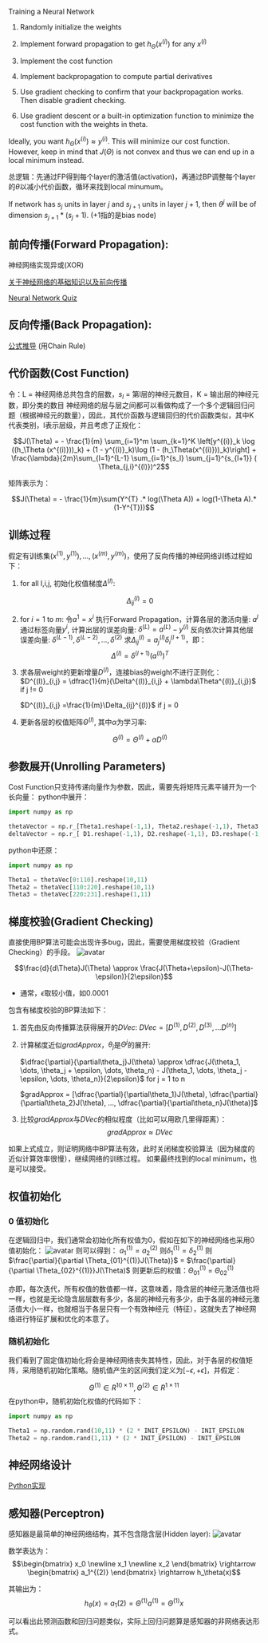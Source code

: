 Training a Neural Network

1. Randomly initialize the weights
2. Implement forward propagation to get $h_\Theta(x^{(i)})$ for any $x^{(i)}$
 
3. Implement the cost function
4. Implement backpropagation to compute partial derivatives
5. Use gradient checking to confirm that your backpropagation works. Then disable gradient checking.
6. Use gradient descent or a built-in optimization function to minimize the cost function with the weights in theta.

Ideally, you want $h_\Theta(x^{(i)}) \approx y^{(i)}$. This will minimize our cost function. However, keep in mind that $J(\Theta)$ is not convex and thus we can end up in a local minimum instead.

总逻辑：先通过FP得到每个layer的激活值(activation)，再通过BP调整每个layer的$\theta$以减小代价函数，循环来找到local minumum。

If network has $s_j$ units in layer $j$ and $s_{j+1}$ units in layer $j+1$, then $\theta^{j}$ will be of dimension $s_{j+1} * (s_j + 1)$. (+1指的是bias node)

## 前向传播(Forward Propagation):
神经网络实现异或(XOR) 

[关于神经网络的基础知识以及前向传播](https://www.cnblogs.com/python27/p/MachineLearningWeek04.html)

[Neural Network Quiz](https://github.com/mGalarnyk/datasciencecoursera/blob/master/Stanford_Machine_Learning/Week4/week3quiz1.md)

## 反向传播(Back Propagation):
[公式推导](https://www.cnblogs.com/python27/p/MachineLearningWeek05.html) (用Chain Rule)

## 代价函数(Cost Function)
令：L = 神经网络总共包含的层数，$s_l$ = 第l层的神经元数目，K = 输出层的神经元数，即分类的数目
神经网络的层与层之间都可以看做构成了一个多个逻辑回归问题（根据神经元的数量），因此，其代价函数与逻辑回归的代价函数类似，其中K代表类别，l表示层级，并且考虑了正规化：

$$J(\Theta) = - \frac{1}{m} \sum_{i=1}^m \sum_{k=1}^K \left[y^{(i)}_k \log ((h_\Theta (x^{(i)}))_k) + (1 - y^{(i)}_k)\log (1 - (h_\Theta(x^{(i)}))_k)\right] + \frac{\lambda}{2m}\sum_{l=1}^{L-1} \sum_{i=1}^{s_l} \sum_{j=1}^{s_{l+1}} ( \Theta_{j,i}^{(l)})^2$$

矩阵表示为：

$$J(\Theta) = - \frac{1}{m}\sum(Y^{T} .* log(\Theta A)) + log(1-\Theta A).*(1-Y^{T}))$$

## 训练过程
假定有训练集${(x^{(1)}, y^{(1)}),...,(x^{(m)},y^{(m)})}$，使用了反向传播的神经网络训练过程如下：
1. for all l,i,j, 初始化权值梯度$\Delta^{(l)}$: 
   
   $$\Delta_{ij}^{(l)} = 0$$

2. for $i = 1$ to $m$: 
    令$a^{1} = x^{i}$
    执行Forward Propagation，计算各层的激活向量: $a^{l}$
    通过标签向量$y^{i}$, 计算出层的误差向量: $\delta^{(L)} = a^{(L)} - y^{(i)}$
    反向依次计算其他层误差向量: $\delta^{(L-1)},\delta^{(L-2)},...,\delta^{(2)}$
    求$\Delta_{ij}^{(l)} = a_j^{(l)}\delta_i^{(l+1)}$，即：
    $$\Delta^{(l)} = \delta^{(l+1)}(a^{(l)})^T$$

3. 求各层weight的更新增量$D^{(l)}$，连接bias的weight不进行正则化：
    $D^{(l)}_{i,j} = \dfrac{1}{m}(\Delta^{(l)}_{i,j} + \lambda\Theta^{(l)}_{i,j})$ if j != 0
    
    $D^{(l)}_{i,j} =\frac{1}{m}\Delta_{ij}^{(l)}$ if j = 0

4. 更新各层的权值矩阵$\Theta^{(l)}$, 其中$\alpha$为学习率: 
   
   $$\Theta^{(l)} = \Theta^{(l)} + \alpha D^{(l)}$$


## 参数展开(Unrolling Parameters)
Cost Function只支持传递向量作为参数，因此，需要先将矩阵元素平铺开为一个长向量：
python中展开：
```python
import numpy as np

thetaVector = np.r_[Theta1.reshape(-1,1), Theta2.reshape(-1,1), Theta3.reshape(-1,1)]
deltaVector = np.r_[ D1.reshape(-1,1), D2.reshape(-1,1), D3.reshape(-1,1) ]
```
python中还原：
```python
import numpy as np

Theta1 = thetaVec[0:110].reshape(10,11)
Theta2 = thetaVec[110:220].reshape(10,11)
Theta3 = thetaVec[220:231].reshape(1,11)
```

## 梯度校验(Gradient Checking)
直接使用BP算法可能会出现许多bug，因此，需要使用梯度校验（Gradient Checking）的手段。
![avatar](https://i.loli.net/2018/12/02/5c03d7c2cb557.png)

$$\frac{d}{d\Theta}J(\Theta) \approx \frac{J(\Theta+\epsilon)-J(\Theta-\epsilon)}{2\epsilon}$$
- 通常，$\epsilon$取较小值，如0.0001

包含有梯度校验的BP算法如下：
1. 首先由反向传播算法获得展开的$DVec$: 
   $DVec = [D^{(1)},D^{(2)},D^{(3)},...D^{(n)}]$
2. 计算梯度近似$gradApprox$，$\theta_j$是$\Theta^{j}$的展开: 
   
   $\dfrac{\partial}{\partial\theta_j}J(\theta) \approx \dfrac{J(\theta_1, \dots, \theta_j + \epsilon, \dots, \theta_n) - J(\theta_1, \dots, \theta_j - \epsilon, \dots, \theta_n)}{2\epsilon}$ for j = 1 to n

    $gradApprox = [\dfrac{\partial}{\partial\theta_1}J(\theta), \dfrac{\partial}{\partial\theta_2}J(\theta), ..., \dfrac{\partial}{\partial\theta_n}J(\theta)]$
3. 比较$gradApprox$与$DVec$的相似程度（比如可以用欧几里得距离）：
   $$gradApprox \approx DVec$$

如果上式成立，则证明网络中BP算法有效，此时关闭梯度校验算法（因为梯度的近似计算效率很慢），继续网络的训练过程。
如果最终找到的local minimum，也是可以接受。

## 权值初始化
### 0 值初始化 
在逻辑回归中，我们通常会初始化所有权值为0，假如在如下的神经网络也采用0值初始化：
![avatar](https://yoyoyohamapi.gitbooks.io/mit-ml/content/%E7%A5%9E%E7%BB%8F%E7%BD%91%E7%BB%9C/attachments/0%E5%80%BC%E5%88%9D%E5%A7%8B%E5%8C%96.png)
则可以得到：
$a_1^{(1)} = a_2^{(2)}$
则$\delta_1^{(1)} = \delta_2^{(1)}$
则$\frac{\partial}{\partial \Theta_{01}^{(1)}J(\Theta)}$ = $\frac{\partial}{\partial \Theta_{02}^{(1)}}J(\Theta)$
则更新后的权值：$\Theta_{01}^{(1)}$ = $\Theta_{02}^{(1)}$

亦即，每次迭代，所有权值的数值都一样，这意味着，隐含层的神经元激活值也将一样，也就是无论隐含层层数有多少，各层的神经元有多少，由于各层的神经元激活值大小一样，也就相当于各层只有一个有效神经元（特征），这就失去了神经网络进行特征扩展和优化的本意了。

### 随机初始化 
我们看到了固定值初始化将会是神经网络丧失其特性，因此，对于各层的权值矩阵，采用随机初始化策略。随机值产生的区间我们定义为$[-\epsilon, +\epsilon]$，并假定：

$$\Theta^{(1)} \in R^{10 \times 11}, \Theta^{(2)} \in R^{1 \times 11}$$
在python中，随机初始化权值的代码如下：
```python
import numpy as np

Theta1 = np.random.rand(10,11) * (2 * INIT_EPSILON) - INIT_EPSILON
Theta2 = np.random.rand(1,11) * (2 * INIT_EPSILON) - INIT_EPSILON
```

## 神经网络设计

[Python实现](https://yoyoyohamapi.gitbooks.io/mit-ml/content/%E7%A5%9E%E7%BB%8F%E7%BD%91%E7%BB%9C/codes/%E7%A5%9E%E7%BB%8F%E7%BD%91%E7%BB%9C%E8%AE%BE%E8%AE%A1.html)

## 感知器(Perceptron)
感知器是最简单的神经网络结构，其不包含隐含层(Hidden layer): 
![avatar](https://yoyoyohamapi.gitbooks.io/mit-ml/content/%E7%A5%9E%E7%BB%8F%E7%BD%91%E7%BB%9C/attachments/%E9%80%BB%E8%BE%91AND%E8%BF%90%E7%AE%97%E7%BD%91%E7%BB%9C%E8%AE%BE%E8%AE%A1.jpg)

数学表达为：
$$\begin{bmatrix}
x_0 \newline x_1 \newline x_2
\end{bmatrix}
\rightarrow
\begin{bmatrix}
a_1^{(2)}
\end{bmatrix}
\rightarrow
h_\theta(x)$$

其输出为：
$$h_\theta(x) = a_1(2) = \Theta^{(1)}a^{(1)} = \Theta^{(1)}x$$

可以看出此预测函数和回归问题类似，实际上回归问题算是感知器的非网络表达形式。
